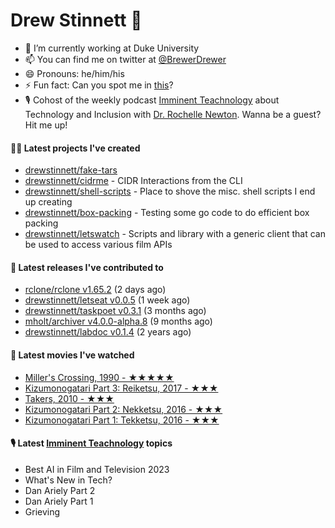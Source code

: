 
# Drew Stinnett 👋

- 🔭 I’m currently working at Duke University
- 📫 You can find me on twitter at [@BrewerDrewer](https://twitter.com/BrewerDrewer)
- 😄 Pronouns: he/him/his
- ⚡ Fun fact: Can you spot me in [this](https://www.youtube.com/watch?v=oL9WnB0qHBA)?
- 🎙 Cohost of the weekly podcast [Imminent Teachnology](https://podcast.imminentteachnology.com/) about Technology and Inclusion with [Dr. Rochelle Newton](https://www.linkedin.com/in/drrochellenewton/). Wanna be a guest? Hit me up!

#### 👨‍💻 Latest projects I've created
- [drewstinnett/fake-tars](https://github.com/drewstinnett/fake-tars)
- [drewstinnett/cidrme](https://github.com/drewstinnett/cidrme) - CIDR Interactions from the CLI
- [drewstinnett/shell-scripts](https://github.com/drewstinnett/shell-scripts) - Place to shove the misc. shell scripts I end up creating
- [drewstinnett/box-packing](https://github.com/drewstinnett/box-packing) - Testing some go code to do efficient box packing
- [drewstinnett/letswatch](https://github.com/drewstinnett/letswatch) - Scripts and library with a generic client that can be used to access various film APIs

#### 🚀 Latest releases I've contributed to
- [rclone/rclone v1.65.2](https://github.com/rclone/rclone/releases/tag/v1.65.2) (2 days ago)
- [drewstinnett/letseat v0.0.5](https://github.com/drewstinnett/letseat/releases/tag/v0.0.5) (1 week ago)
- [drewstinnett/taskpoet v0.3.1](https://github.com/drewstinnett/taskpoet/releases/tag/v0.3.1) (3 months ago)
- [mholt/archiver v4.0.0-alpha.8](https://github.com/mholt/archiver/releases/tag/v4.0.0-alpha.8) (9 months ago)
- [drewstinnett/labdoc v0.1.4](https://github.com/drewstinnett/labdoc/releases/tag/v0.1.4) (2 years ago)

#### 🍿 Latest movies I've watched
- [Miller&#39;s Crossing, 1990 - ★★★★★](https://letterboxd.com/mondodrew/film/millers-crossing/)
- [Kizumonogatari Part 3: Reiketsu, 2017 - ★★★](https://letterboxd.com/mondodrew/film/kizumonogatari-part-3-reiketsu/)
- [Takers, 2010 - ★★★](https://letterboxd.com/mondodrew/film/takers/)
- [Kizumonogatari Part 2: Nekketsu, 2016 - ★★★](https://letterboxd.com/mondodrew/film/kizumonogatari-part-2-nekketsu/)
- [Kizumonogatari Part 1: Tekketsu, 2016 - ★★★](https://letterboxd.com/mondodrew/film/kizumonogatari-part-1-tekketsu/)

#### 🎙 Latest [Imminent Teachnology](https://podcast.imminentteachnology.com/) topics
- Best AI in Film and Television 2023
- What&#39;s New in Tech?
- Dan Ariely Part 2
- Dan Ariely Part 1
- Grieving
